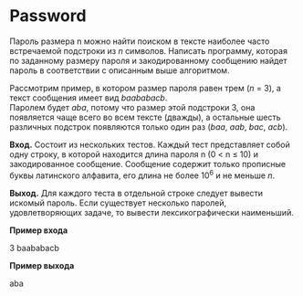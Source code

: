 # Password
Пароль размера n можно найти поиском в тексте наиболее часто встречаемой подстроки из _n_ символов. 
Написать программу, которая по заданному размеру пароля и закодированному сообщению найдет пароль в соответствии с описанным выше алгоритмом.  
  
Рассмотрим пример, в котором размер пароля равен трем (_n_ = 3), а текст сообщения имеет вид _baababacb_.  
Паролем будет _aba_, потому что размер этой подстроки 3, она появляется чаще всего во всем тексте (дважды), 
а остальные шесть различных подстрок появляются только один раз (_baa_, _aab_, _bac_, _acb_).

**Вход.** Состоит из нескольких тестов. Каждый тест представляет собой одну строку, в которой находится длина пароля n (0 < n &le; 10) и закодированное сообщение.
Сообщение содержит только прописные буквы латинского алфавита, его длина не более 10<sup>6</sup>  и не меньше _n_.  
  
**Выход.** Для каждого теста в отдельной строке следует вывести искомый пароль. Если существует несколько паролей, удовлетворяющих задаче, то вывести лексикографически наименьший.
  
  
**Пример входа**  
  
3 baababacb  
  
**Пример выхода**  
  
aba  
  
